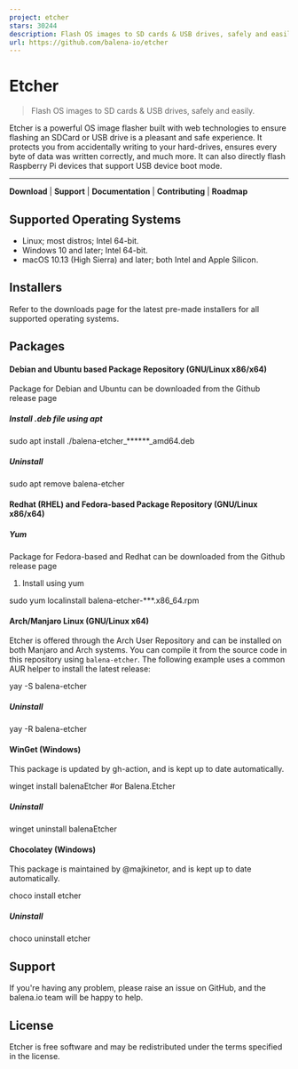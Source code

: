 ```yaml
---
project: etcher
stars: 30244
description: Flash OS images to SD cards & USB drives, safely and easily.
url: https://github.com/balena-io/etcher
---
```


Etcher
======

> Flash OS images to SD cards & USB drives, safely and easily.

Etcher is a powerful OS image flasher built with web technologies to ensure flashing an SDCard or USB drive is a pleasant and safe experience. It protects you from accidentally writing to your hard-drives, ensures every byte of data was written correctly, and much more. It can also directly flash Raspberry Pi devices that support USB device boot mode.

* * *

**Download** | **Support** | **Documentation** | **Contributing** | **Roadmap**

Supported Operating Systems
---------------------------

-   Linux; most distros; Intel 64-bit.
-   Windows 10 and later; Intel 64-bit.
-   macOS 10.13 (High Sierra) and later; both Intel and Apple Silicon.

Installers
----------

Refer to the downloads page for the latest pre-made installers for all supported operating systems.

Packages
--------

#### Debian and Ubuntu based Package Repository (GNU/Linux x86/x64)

Package for Debian and Ubuntu can be downloaded from the Github release page

##### Install .deb file using apt

   sudo apt install ./balena-etcher\_\*\*\*\*\*\*\_amd64.deb

##### Uninstall

   sudo apt remove balena-etcher

#### Redhat (RHEL) and Fedora-based Package Repository (GNU/Linux x86/x64)

##### Yum

Package for Fedora-based and Redhat can be downloaded from the Github release page

1.  Install using yum

   sudo yum localinstall balena-etcher-\*\*\*.x86\_64.rpm

#### Arch/Manjaro Linux (GNU/Linux x64)

Etcher is offered through the Arch User Repository and can be installed on both Manjaro and Arch systems. You can compile it from the source code in this repository using `balena-etcher`. The following example uses a common AUR helper to install the latest release:

yay -S balena-etcher

##### Uninstall

yay -R balena-etcher

#### WinGet (Windows)

This package is updated by gh-action, and is kept up to date automatically.

winget install balenaEtcher #or Balena.Etcher

##### Uninstall

winget uninstall balenaEtcher

#### Chocolatey (Windows)

This package is maintained by @majkinetor, and is kept up to date automatically.

choco install etcher

##### Uninstall

choco uninstall etcher

Support
-------

If you're having any problem, please raise an issue on GitHub, and the balena.io team will be happy to help.

License
-------

Etcher is free software and may be redistributed under the terms specified in the license.
